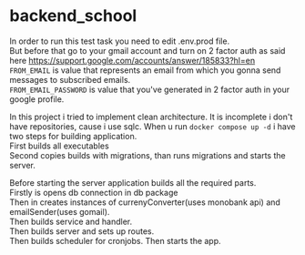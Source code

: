 # backend_school
In order to run this test task you need to edit .env.prod file.  
But before that go to your gmail account and turn on 2 factor auth as said here https://support.google.com/accounts/answer/185833?hl=en
`FROM_EMAIL` is value that represents an email from which you gonna send messages to subscribed emails.  
`FROM_EMAIL_PASSWORD` is value that you've generated in 2 factor auth in your google profile.
    
In this project i tried to implement clean architecture. It is incomplete i don't have repositories, cause i use sqlc. When u run `docker compose up -d` i have two steps for building application.  
First builds all executables  
Second copies builds with migrations, than runs migrations and starts the server.  

Before starting the server application builds all the required parts.  
Firstly is opens db connection in db package  
Then in creates instances of currenyConverter(uses monobank api) and emailSender(uses gomail).  
Then builds service and handler.  
Then builds server and sets up routes.  
Then builds scheduler for cronjobs.
Then starts the app.

